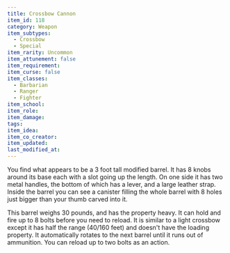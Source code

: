 ```yaml
---
title: Crossbow Cannon
item_id: 118
category: Weapon
item_subtypes:
  - Crossbow
  - Special
item_rarity: Uncommon
item_attunement: false
item_requirement:
item_curse: false
item_classes:
  - Barbarian
  - Ranger
  - Fighter
item_school:
item_role:
item_damage:
tags:
item_idea:
item_co_creator:
item_updated:
last_modified_at:
---
```


You find what appears to be a 3 foot tall modified barrel. It has 8 knobs around its base each with a slot going up the length. On one side it has two metal handles, the bottom of which has a lever, and a large leather strap. Inside the barrel you can see a canister filling the whole barrel with 8 holes just bigger than your thumb carved into it.

This barrel weighs 30 pounds, and has the property heavy. It can hold and fire up to 8 bolts before you need to reload. It is similar to a light crossbow except it has half the range (40/160 feet) and doesn't have the loading property. It automatically rotates to the next barrel until it runs out of ammunition. You can reload up to two bolts as an action.
